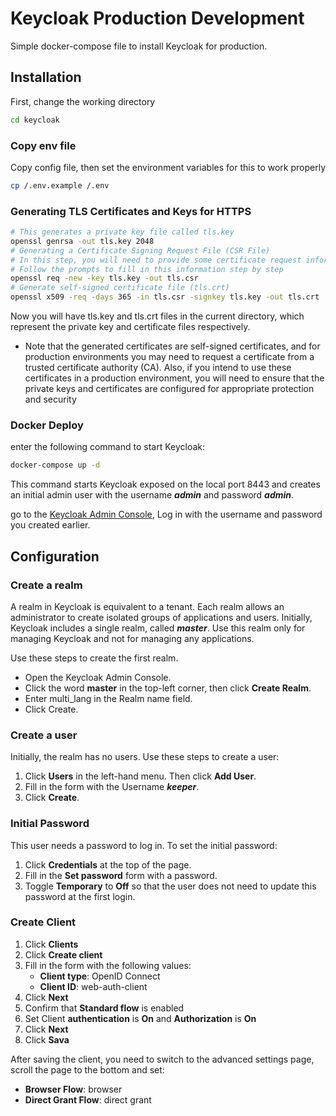 # Keycloak Production Development

Simple docker-compose file to install Keycloak for production.

## Installation

First, change the working directory
```bash
cd keycloak
```

### Copy env file

Copy config file, then set the environment variables for this to work properly

```bash
cp /.env.example /.env
```

### Generating TLS Certificates and Keys for HTTPS

```bash
# This generates a private key file called tls.key
openssl genrsa -out tls.key 2048
# Generating a Certificate Signing Request File (CSR File)
# In this step, you will need to provide some certificate request information such as country, province, city, organisation, and so on. 
# Follow the prompts to fill in this information step by step
openssl req -new -key tls.key -out tls.csr
# Generate self-signed certificate file (tls.crt)
openssl x509 -req -days 365 -in tls.csr -signkey tls.key -out tls.crt
```

Now you will have tls.key and tls.crt files in the current directory, which represent the private key and certificate files respectively.

* Note that the generated certificates are self-signed certificates, and for production environments you may need to request a certificate from a trusted certificate authority (CA). Also, if you intend to use these certificates in a production environment, you will need to ensure that the private keys and certificates are configured for appropriate protection and security

### Docker Deploy

enter the following command to start Keycloak:

```bash
docker-compose up -d
```
This command starts Keycloak exposed on the local port 8443 and creates an initial admin user with the username ***admin*** and password ***admin***.

 go to the [Keycloak Admin Console](https://localhost:8443/admin), Log in with the username and password you created earlier.

## Configuration

### Create a realm

A realm in Keycloak is equivalent to a tenant. Each realm allows an administrator to create isolated groups of applications and users. Initially, Keycloak includes a single realm, called ***master***. Use this realm only for managing Keycloak and not for managing any applications.

Use these steps to create the first realm.

- Open the Keycloak Admin Console.
- Click the word **master** in the top-left corner, then click **Create Realm**.
- Enter multi_lang in the Realm name field.
- Click Create.

### Create a user

Initially, the realm has no users. Use these steps to create a user:

1. Click **Users** in the left-hand menu. Then click **Add User**.
2. Fill in the form with the Username ***keeper***.
3. Click **Create**.

### Initial Password
This user needs a password to log in. To set the initial password:

1. Click **Credentials** at the top of the page.
2. Fill in the **Set password** form with a password.
3. Toggle **Temporary** to **Off** so that the user does not need to update this password at the first login.

### Create Client

1. Click **Clients**
2. Click **Create client**
3. Fill in the form with the following values:
    - **Client type**: OpenID Connect
    - **Client ID**: web-auth-client
4. Click **Next**
5. Confirm that **Standard flow** is enabled
6. Set Client **authentication** is **On** and **Authorization** is **On**
7. Click **Next**
8. Click **Sava**

After saving the client, you need to switch to the advanced settings page, scroll the page to the bottom and set:
- **Browser Flow**: browser
- **Direct Grant Flow**: direct grant

